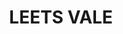 ---
lastmod: '2025-04-06T06:05:20+00:00'
latitude: -33.42581736
layout: suburb
longitude: 150.9487827
postcode: '2775'
state: NSW
title: LEETS VALE
url: /nsw/leets-vale/
---